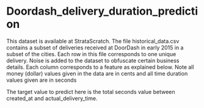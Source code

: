 # Doordash_delivery_duration_prediction

This dataset is available at StrataScratch. The file historical_data.csv contains a subset of deliveries received at DoorDash in early 2015 in a subset of the cities. Each row in this file corresponds to one unique delivery. Noise is added to the dataset to obfuscate certain business details. Each column corresponds to a feature as explained below. Note all money (dollar) values given in the data are in cents and all time duration values given are in seconds

The target value to predict here is the total seconds value between created_at and actual_delivery_time.
